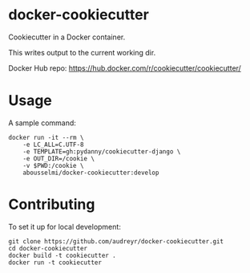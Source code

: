 # docker-cookiecutter

Cookiecutter in a Docker container.

This writes output to the current working dir.

Docker Hub repo: https://hub.docker.com/r/cookiecutter/cookiecutter/

# Usage
A sample command:

```console
docker run -it --rm \
	-e LC_ALL=C.UTF-8
	-e TEMPLATE=gh:pydanny/cookiecutter-django \
	-e OUT_DIR=/cookie \
	-v $PWD:/cookie \
	abousselmi/docker-cookiecutter:develop
```

# Contributing

To set it up for local development:

```
git clone https://github.com/audreyr/docker-cookiecutter.git
cd docker-cookiecutter
docker build -t cookiecutter .
docker run -t cookiecutter
```

